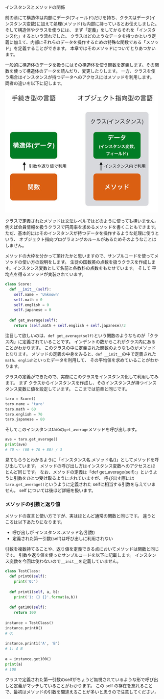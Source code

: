 インスタンスとメソッドの関係

前の章にて構造体は内部にデータ(フィールド)だけを持ち、クラスはデータ(インスタンス変数)に加えて処理(メソッド)も内部に持っているとお伝えしました。
そして構造体やクラスを使うには、 まず「定義」をしてからそれを「インスタンス化」するという流れでした。
クラスはどのようなデータを持つかという定義に加えて、内部にそれらのデータを操作するための特殊な関数である「メソッド」を定義することができます。
本章ではそのメソッドについてとりあつかいます。

一般的に構造体のデータを扱うにはその構造体を使う関数を定義します。その関数を使って構造体のデータを読んだり、変更したりします。
一方、クラスを使う場合はインスタンスが持つデータへのアクセスにはメソッドを利用します。
両者の違いを以下に記します。

![image](./1030_image/01.jpg)

クラスで定義されたメソッドは文法レベルではどのように使っても構いません。
例えば会員情報を扱うクラスで円周率を求めるメソッドを書くこともできます。
ただ、基本的にはそのインスタンスが持つデータを操作するような処理に使うという、
オブジェクト指向プログラミングのルールがあるためそのようなことはしません。

メソッドの大枠を分かって頂けたかと思いますので、サンプルコードを使ってメソッドの使い方の説明をします。
生徒の国数英の点数を扱うクラスを作成します。インスタンス変数として名前と各教科の点数をもたせています。
そして 平均点を得るメソッドが実装されています。

```python
class Score:
  def __init__(self):
    self.name = 'Unknown'
    self.math = 0
    self.english = 0
    self.japanese = 0

  def get_average(self):
    return (self.math + self.english + self.japanese)/3
```

注目して欲しいのは、`def get_average(self)`という関数のようなものが「クラス内」に定義されていることです。
インデントの数からこれがクラス内にあることがわかります。
このクラスの中に定義された関数のようなものがメソッドとなります。
メソッドの定義の中身をみると、`def __init__`の中で定義された`math`、`english`といったデータを利用して、
その平均値を求めていることがわかります。

クラスの定義ができたので、実際にこのクラスをインスタンス化して利用してみます。
まず クラスからインスタンスを作成し、そのインスタンスが持つインスタンス変数に値を設定しています。
ここまでは前章と同じです。

```python
taro = Score()
taro.name = 'taro'
taro.math = 60
taro.english = 70
taro.japanese = 80
```

そしてこのインスタンスtaroの`get_average`メソッドを呼び出します。

```python
ave = taro.get_average()
print(ave)
# 70 <- (60 + 70 + 80) / 3
```

見てもらうとわかるように「インスタンス名.メソッド名()」としてメソッドを呼び出しています。
メソッドの呼び出し方はインスタンス変数へのアクセスとほとんど同じです。
なお、メソッドの定義は「def get_average(self):」というように引数をひとつ受け取るようにされていますが、
呼び出す際には`taro.get_average()`というように定義された selfに相当する引数を与えていません。
self については後ほど詳細を扱います。

### メソッドの引数と返り値

メソッドの宣言と使い方ですが、実はほとんど通常の関数と同じです。
違うところは以下あたりになります。

*	呼び出しが インスタンス.メソッド名(引数)
*	定義された第一引数(self)は呼び出しに利用されない

引数を複数持てることや、返り値を定義できる点においてメソッドは関数と同じです。
引数や返り値を使ったサンプルコードを以下に記載します。
インスタンス変数を今回は使わないので`__init__`を定義していません。

```python
class TestClass:
  def print0(self):
    print('0:')

  def print1(self, a, b):
    print('1: {} {}'.format(a,b))

  def get100(self):
    return 100

instance = TestClass()
instance.print0()
# 0:

instance.print1('A', 'B')
# 1: A B

a = instance.get100()
print(a)
# 100
```

クラスで定義された第一引数のselfがちょうど無視されているような形で呼び出しと定義がマッチしていることがわかります。
この self の存在を忘れることで、最初はメソッドの引数を間違えることが多いと思うので注意してください。
